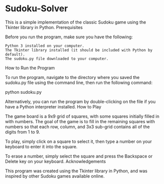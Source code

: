 # Sudoku-Solver

This is a simple implementation of the classic Sudoku game using the Tkinter library in Python.
Prerequisites

Before you run the program, make sure you have the following:

    Python 3 installed on your computer.
    The Tkinter library installed (it should be included with Python by default).
    The sudoku.py file downloaded to your computer.

How to Run the Program

To run the program, navigate to the directory where you saved the sudoku.py file using the command line, then run the following command:

python sudoku.py

Alternatively, you can run the program by double-clicking on the file if you have a Python interpreter installed.
How to Play

The game board is a 9x9 grid of squares, with some squares initially filled in with numbers. The goal of the game is to fill in the remaining squares with numbers so that each row, column, and 3x3 sub-grid contains all of the digits from 1 to 9.

To play, simply click on a square to select it, then type a number on your keyboard to enter it into the square.

To erase a number, simply select the square and press the Backspace or Delete key on your keyboard.
Acknowledgements

This program was created using the Tkinter library in Python, and was inspired by other Sudoku games available online.
